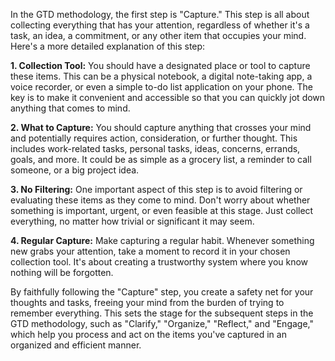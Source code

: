 In the GTD methodology, the first step is "Capture." This step is all about collecting everything that has your attention, regardless of whether it's a task, an idea, a commitment, or any other item that occupies your mind. Here's a more detailed explanation of this step:

**1. Collection Tool:** You should have a designated place or tool to capture these items. This can be a physical notebook, a digital note-taking app, a voice recorder, or even a simple to-do list application on your phone. The key is to make it convenient and accessible so that you can quickly jot down anything that comes to mind.

**2. What to Capture:** You should capture anything that crosses your mind and potentially requires action, consideration, or further thought. This includes work-related tasks, personal tasks, ideas, concerns, errands, goals, and more. It could be as simple as a grocery list, a reminder to call someone, or a big project idea.

**3. No Filtering:** One important aspect of this step is to avoid filtering or evaluating these items as they come to mind. Don't worry about whether something is important, urgent, or even feasible at this stage. Just collect everything, no matter how trivial or significant it may seem.

**4. Regular Capture:** Make capturing a regular habit. Whenever something new grabs your attention, take a moment to record it in your chosen collection tool. It's about creating a trustworthy system where you know nothing will be forgotten.

By faithfully following the "Capture" step, you create a safety net for your thoughts and tasks, freeing your mind from the burden of trying to remember everything. This sets the stage for the subsequent steps in the GTD methodology, such as "Clarify," "Organize," "Reflect," and "Engage," which help you process and act on the items you've captured in an organized and efficient manner.